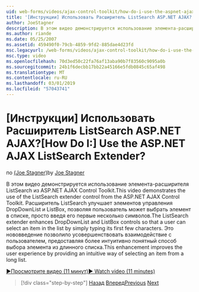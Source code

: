 ```yaml
---
uid: web-forms/videos/ajax-control-toolkit/how-do-i-use-the-aspnet-ajax-listsearch-extender
title: '[Инструкции] Использовать Расширитель ListSearch ASP.NET AJAX? | Документы Майкрософт'
author: JoeStagner
description: В этом видео демонстрируется использование элемента-расширителя ListSearch из ASP.NET AJAX Control Toolkit. Расширитель ListSearch повышает DropDownList и L...
ms.author: riande
ms.date: 05/25/2007
ms.assetid: 459490f0-79cb-4859-9fd2-885dae4d23fd
msc.legacyurl: /web-forms/videos/ajax-control-toolkit/how-do-i-use-the-aspnet-ajax-listsearch-extender
msc.type: video
ms.openlocfilehash: 70d3ed50c22fa76af13aba90b7f83560c9095a0b
ms.sourcegitcommit: 24b1f6decbb17bb22a45166e5fdb0845c65af498
ms.translationtype: MT
ms.contentlocale: ru-RU
ms.lasthandoff: 03/01/2019
ms.locfileid: "57043741"
---
```

<a name="how-do-i-use-the-aspnet-ajax-listsearch-extender"></a><span data-ttu-id="785cb-105">[Инструкции] Использовать Расширитель ListSearch ASP.NET AJAX?</span><span class="sxs-lookup"><span data-stu-id="785cb-105">[How Do I:] Use the ASP.NET AJAX ListSearch Extender?</span></span>
====================
<span data-ttu-id="785cb-106">по [(Joe Stagner)](https://github.com/JoeStagner)</span><span class="sxs-lookup"><span data-stu-id="785cb-106">by [Joe Stagner](https://github.com/JoeStagner)</span></span>

<span data-ttu-id="785cb-107">В этом видео демонстрируется использование элемента-расширителя ListSearch из ASP.NET AJAX Control Toolkit.</span><span class="sxs-lookup"><span data-stu-id="785cb-107">This video demonstrates the use of the ListSearch extender control from the ASP.NET AJAX Control Toolkit.</span></span> <span data-ttu-id="785cb-108">Расширитель ListSearch улучшает элементов управления DropDownList и ListBox, позволяя пользователь может выбрать элемент в списке, просто введя его первые несколько символов.</span><span class="sxs-lookup"><span data-stu-id="785cb-108">The ListSearch extender enhances DropDownList and ListBox controls so that a user can select an item in the list by simply typing its first few characters.</span></span> <span data-ttu-id="785cb-109">Это нововведение позволило усовершенствовать взаимодействие с пользователем, предоставляя более интуитивно понятный способ выбора элемента из длинного списка.</span><span class="sxs-lookup"><span data-stu-id="785cb-109">This enhancement improves the user experience by providing an intuitive way of selecting an item from a long list.</span></span>

[<span data-ttu-id="785cb-110">&#9654;Просмотрите видео (11 минут)</span><span class="sxs-lookup"><span data-stu-id="785cb-110">&#9654; Watch video (11 minutes)</span></span>](https://channel9.msdn.com/Blogs/ASP-NET-Site-Videos/how-do-i-use-the-aspnet-ajax-listsearch-extender)

> [!div class="step-by-step"]
> <span data-ttu-id="785cb-111">[Назад](how-do-i-use-the-aspnet-ajax-nobot-control.md)
> [Вперед](how-do-i-use-the-pagingbulletedlist-extender-control.md)</span><span class="sxs-lookup"><span data-stu-id="785cb-111">[Previous](how-do-i-use-the-aspnet-ajax-nobot-control.md)
[Next](how-do-i-use-the-pagingbulletedlist-extender-control.md)</span></span>
